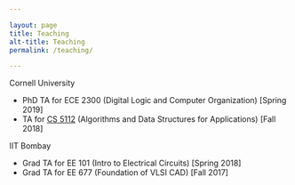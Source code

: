 ```yaml
---

layout: page
title: Teaching
alt-title: Teaching
permalink: /teaching/

---
```



Cornell University
- PhD TA for ECE 2300 (Digital Logic and Computer Organization) [Spring 2019]
- TA for [CS 5112](https://cornelltech.github.io/CS5112-F18/) (Algorithms and Data Structures for Applications) [Fall 2018]

IIT Bombay
- Grad TA for EE 101 (Intro to Electrical Circuits) [Spring 2018]
- Grad TA for EE 677 (Foundation of VLSI CAD) [Fall 2017]


